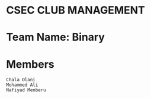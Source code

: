 # CSEC CLUB MANAGEMENT

# Team Name: Binary

# Members
    Chala Olani
    Mohammed Ali
    Nafiyad Menberu